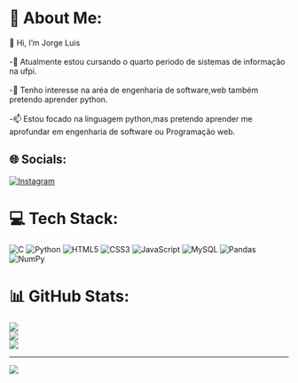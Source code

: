 # 💫 About Me:
👋 Hi, I’m Jorge Luis<br><br>-👀 Atualmente estou cursando o quarto periodo de sistemas de informação na ufpi.<br><br>-🌱 Tenho interesse na aréa de engenharia de software,web também pretendo aprender python.<br><br>-📫 Estou focado na linguagem python,mas pretendo aprender me aprofundar em engenharia de software ou Programação web.


## 🌐 Socials:
[![Instagram](https://img.shields.io/badge/Instagram-%23E4405F.svg?logo=Instagram&logoColor=white)](https://instagram.com/jorgel089) 

# 💻 Tech Stack:
![C](https://img.shields.io/badge/c-%2300599C.svg?style=for-the-badge&logo=c&logoColor=white) ![Python](https://img.shields.io/badge/python-3670A0?style=for-the-badge&logo=python&logoColor=ffdd54) ![HTML5](https://img.shields.io/badge/html5-%23E34F26.svg?style=for-the-badge&logo=html5&logoColor=white) ![CSS3](https://img.shields.io/badge/css3-%231572B6.svg?style=for-the-badge&logo=css3&logoColor=white) ![JavaScript](https://img.shields.io/badge/javascript-%23323330.svg?style=for-the-badge&logo=javascript&logoColor=%23F7DF1E) ![MySQL](https://img.shields.io/badge/mysql-%2300f.svg?style=for-the-badge&logo=mysql&logoColor=white) ![Pandas](https://img.shields.io/badge/pandas-%23150458.svg?style=for-the-badge&logo=pandas&logoColor=white) ![NumPy](https://img.shields.io/badge/numpy-%23013243.svg?style=for-the-badge&logo=numpy&logoColor=white)
# 📊 GitHub Stats:
![](https://github-readme-stats.vercel.app/api?username=JorgeLuis8&theme=dark&hide_border=false&include_all_commits=false&count_private=false)<br/>
![](https://github-readme-streak-stats.herokuapp.com/?user=JorgeLuis8&theme=dark&hide_border=false)<br/>
![](https://github-readme-stats.vercel.app/api/top-langs/?username=JorgeLuis8&theme=dark&hide_border=false&include_all_commits=false&count_private=false&layout=compact)

---
[![](https://visitcount.itsvg.in/api?id=JorgeLuis8&icon=1&color=12)](https://visitcount.itsvg.in)

<!-- Proudly created with GPRM ( https://gprm.itsvg.in ) -->
